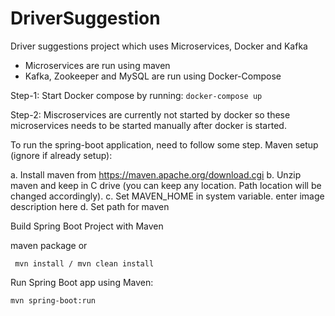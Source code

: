 # DriverSuggestion
Driver suggestions project which uses Microservices, Docker and Kafka
- Microservices are run using maven
- Kafka, Zookeeper and MySQL are run using Docker-Compose

Step-1: 
Start Docker compose by running: 
```docker-compose up```

Step-2:
Miscroservices are currently not started by docker so these microservices needs to be started manually after docker is started.

To run the spring-boot application, need to follow some step.
Maven setup (ignore if already setup):

a. Install maven from https://maven.apache.org/download.cgi
b. Unzip maven and keep in C drive (you can keep any location. Path location will be changed accordingly).
c. Set MAVEN_HOME in system variable. enter image description here
d. Set path for maven

Build Spring Boot Project with Maven

   maven package
or

     mvn install / mvn clean install
Run Spring Boot app using Maven:

    mvn spring-boot:run
    
